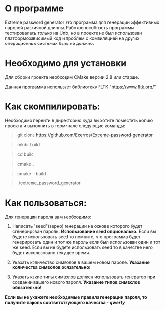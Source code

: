 # О программе
Extreme password generator это программа для генерации эффективных паролей
различной длинны. Работоспособность программы тестировалась только на
Unix, но в проекте не был использован платформозависимый код и проблем с
компиляцией на других операционных системах быть не должно.

# Необходимо для установки
Для сборки проекта необходим CMake версии 2.8 или старше.

Данная программа использует библиотеку FLTK "https://www.fltk.org/"

# Как скомпилировать:
Необходимо перейти в директорию куда вы хотите поместить копию
проекта и выполнить в терминале следующие команды:
> git clone https://github.com/Exerros/Extreme-password-generator

> mkdir build

> cd build

> cmake ..
    
> cmake --build .
    
> ./extreme_password_generator

# Как пользоваться:
Для генерации пароля вам необходимо:
1. Написать "seed"(зерно) генерации на основе которого будет сгенерирован
пароль. **Использование seed опционально.** Если вы будете использовать
seed то помните, что программа будет генерировать один и тот же пароль
если был использован один и тот же seed. Если вы не будете использовать
seed то в качестве него будет использовано текущее время.

2. Указать количество символов в вашем новом пароле. **Указание количества
символов обязательно!**

3. Указать какие типы символов должен использовать генератор при создании
вашего нового пароля. **Указание типов символов обязательно!**


**Если вы не укажете необходимые правила генерации пароля, то получите
пароль соответствующего качества - *qwerty***
